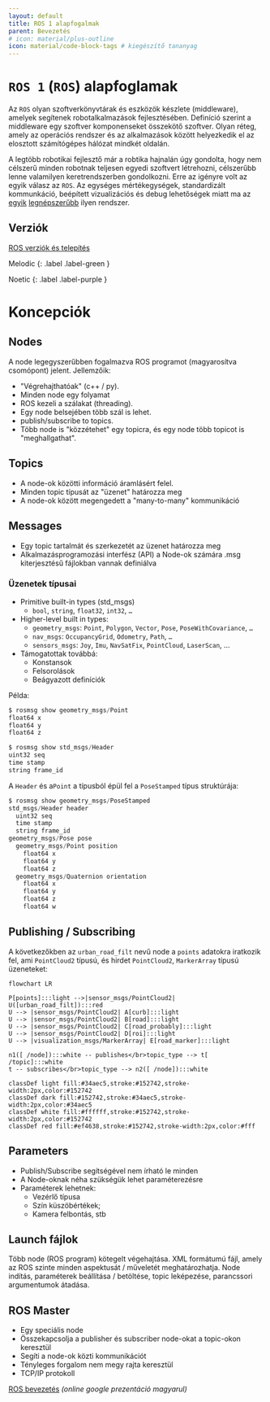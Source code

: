 ```yaml
---
layout: default
title: ROS 1 alapfogalmak
parent: Bevezetés
# icon: material/plus-outline
icon: material/code-block-tags # kiegészítő tananyag
---
```


 




# `ROS 1` (`ROS`) alapfoglamak

Az `ROS` olyan szoftverkönyvtárak és eszközök készlete (middleware), amelyek segítenek robotalkalmazások fejlesztésében. Definíció szerint a middleware egy szoftver komponenseket összekötő szoftver. Olyan réteg, amely az operációs rendszer és az alkalmazások között helyezkedik el az elosztott számítógépes hálózat mindkét oldalán.

A legtöbb robotikai fejlesztő már a robtika hajnalán úgy gondolta, hogy nem célszerű minden robotnak teljesen egyedi szoftvert létrehozni, célszerűbb lenne valamilyen keretrendszerben gondolkozni. Erre az igényre volt az egyik válasz az `ROS`. Az egységes mértékegységek, standardizált kommunkáció, beépített vizualizációs és debug lehetőségek miatt ma az [egyik](https://metrics.ros.org) [legnépszerűbb](https://en.wikipedia.org/wiki/Robot_Operating_System) ilyen rendszer.


## Verziók

[ROS verziók és telepítés](https://sze-info.github.io/ajr/telepites/)

Melodic
{: .label .label-green }

Noetic
{: .label .label-purple }

# Koncepciók

## Nodes 

A node legegyszerűbben fogalmazva ROS programot (magyarosítva csomópont) jelent. Jellemzőik:

- "Végrehajthatóak" (c++ / py).
- Minden node egy folyamat
- ROS kezeli a szálakat (threading).
- Egy node belsejében több szál is lehet.
- publish/subscribe to topics. 
- Több node is "közzétehet" egy topicra, és egy node több topicot is "meghallgathat".

## Topics

- A node-ok közötti információ áramlásért felel.
- Minden topic típusát az "üzenet" határozza meg
- A node-ok között megengedett a "many-to-many" kommunikáció 

## Messages

- Egy topic tartalmát és szerkezetét az üzenet határozza meg
- Alkalmazásprogramozási interfész (API) a Node-ok számára .msg  kiterjesztésű fájlokban vannak definiálva

### Üzenetek típusai 
- Primitive built-in types (std_msgs)
  - `bool`, `string`, `float32`, `int32`, `…`
- Higher-level built in types:
  - `geometry_msgs`: `Point`, `Polygon`, `Vector`, `Pose`, `PoseWithCovariance`, `…`
  - `nav_msgs`: `OccupancyGrid`, `Odometry`, `Path`, `…`
  - `sensors_msgs`: `Joy`, `Imu`, `NavSatFix`, `PointCloud`, `LaserScan`, …
- Támogatottak továbbá:
  - Konstansok
  - Felsorolások
  - Beágyazott definíciók

Példa:

``` c
$ rosmsg show geometry_msgs/Point
float64 x
float64 y
float64 z
```

``` c
$ rosmsg show std_msgs/Header
uint32 seq
time stamp
string frame_id
```

A `Header` és a`Point` a típusból épül fel a `PoseStamped` típus struktúrája:

``` c
$ rosmsg show geometry_msgs/PoseStamped
std_msgs/Header header
  uint32 seq
  time stamp
  string frame_id
geometry_msgs/Pose pose
  geometry_msgs/Point position
    float64 x
    float64 y
    float64 z
  geometry_msgs/Quaternion orientation
    float64 x
    float64 y
    float64 z
    float64 w
```

## Publishing / Subscribing

A következőkben az `urban_road_filt` nevű node a `points` adatokra iratkozik fel, ami `PointCloud2` típusú, és hirdet `PointCloud2`, `MarkerArray` típusú üzeneteket:

```mermaid
flowchart LR

P[points]:::light -->|sensor_msgs/PointCloud2| U([urban_road_filt]):::red
U --> |sensor_msgs/PointCloud2| A[curb]:::light
U --> |sensor_msgs/PointCloud2| B[road]:::light 
U --> |sensor_msgs/PointCloud2| C[road_probably]:::light
U --> |sensor_msgs/PointCloud2| D[roi]:::light
U --> |visualization_msgs/MarkerArray| E[road_marker]:::light

n1([ /node]):::white -- publishes</br>topic_type --> t[ /topic]:::white
t -- subscribes</br>topic_type --> n2([ /node]):::white

classDef light fill:#34aec5,stroke:#152742,stroke-width:2px,color:#152742  
classDef dark fill:#152742,stroke:#34aec5,stroke-width:2px,color:#34aec5
classDef white fill:#ffffff,stroke:#152742,stroke-width:2px,color:#152742
classDef red fill:#ef4638,stroke:#152742,stroke-width:2px,color:#fff

```

## Parameters
- Publish/Subscribe segítségével nem írható le minden
- A Node-oknak néha szükségük lehet paraméterezésre
- Paraméterek lehetnek:
  - Vezérlő típusa
  - Szín küszöbértékek; 
  - Kamera felbontás, stb

## Launch fájlok

Több node (ROS program) kötegelt végehajtása. XML formátumú fájl, amely az ROS szinte minden aspektusát / műveletét meghatározhatja. Node indítás, paraméterek beállítása / betöltése, topic leképezése, parancssori argumentumok átadása.


## ROS Master

- Egy speciális node
- Összekapcsolja a publisher és subscriber node-okat a  topic-okon keresztül
- Segíti a node-ok közti  kommunikációt
- Tényleges forgalom nem megy rajta keresztül
- TCP/IP protokoll


[ROS bevezetés](https://docs.google.com/presentation/d/e/2PACX-1vTl-60emc4HDBYLlGXbSuV7m7T3cbYpqxPU1MnaKxG9J-2XBD9-8eQyKNB0JffPFcOzRMbtXGASlm2x/pub?start=false&loop=false&delayms=3000) _(online google prezentáció magyarul)_

